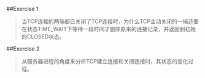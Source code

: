 ##Exercise 1
> 当TCP连接的两端都已关闭了TCP连接时，为什么TCP主动关闭的一端还要在状态TIME_WAIT下等待一段时间才删除原来的连接记录，并返回到初始的CLOSED状态。

##Exercise 2
> 从服务器进程的角度来分析TCP建立连接和关闭连接时，其状态的变化过程。